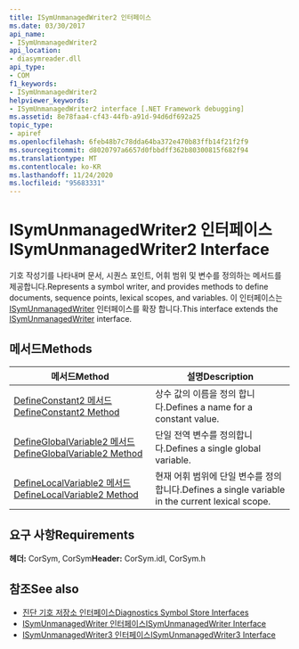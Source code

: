 ```yaml
---
title: ISymUnmanagedWriter2 인터페이스
ms.date: 03/30/2017
api_name:
- ISymUnmanagedWriter2
api_location:
- diasymreader.dll
api_type:
- COM
f1_keywords:
- ISymUnmanagedWriter2
helpviewer_keywords:
- ISymUnmanagedWriter2 interface [.NET Framework debugging]
ms.assetid: 8e78faa4-cf43-44fb-a91d-94d6df692a25
topic_type:
- apiref
ms.openlocfilehash: 6feb48b7c78dda64ba372e470b83ffb14f21f2f9
ms.sourcegitcommit: d8020797a6657d0fbbdff362b80300815f682f94
ms.translationtype: MT
ms.contentlocale: ko-KR
ms.lasthandoff: 11/24/2020
ms.locfileid: "95683331"
---
```

# <a name="isymunmanagedwriter2-interface"></a><span data-ttu-id="c0108-102">ISymUnmanagedWriter2 인터페이스</span><span class="sxs-lookup"><span data-stu-id="c0108-102">ISymUnmanagedWriter2 Interface</span></span>

<span data-ttu-id="c0108-103">기호 작성기를 나타내며 문서, 시퀀스 포인트, 어휘 범위 및 변수를 정의하는 메서드를 제공합니다.</span><span class="sxs-lookup"><span data-stu-id="c0108-103">Represents a symbol writer, and provides methods to define documents, sequence points, lexical scopes, and variables.</span></span> <span data-ttu-id="c0108-104">이 인터페이스는 [ISymUnmanagedWriter](isymunmanagedwriter-interface.md) 인터페이스를 확장 합니다.</span><span class="sxs-lookup"><span data-stu-id="c0108-104">This interface extends the [ISymUnmanagedWriter](isymunmanagedwriter-interface.md) interface.</span></span>  
  
## <a name="methods"></a><span data-ttu-id="c0108-105">메서드</span><span class="sxs-lookup"><span data-stu-id="c0108-105">Methods</span></span>  
  
|<span data-ttu-id="c0108-106">메서드</span><span class="sxs-lookup"><span data-stu-id="c0108-106">Method</span></span>|<span data-ttu-id="c0108-107">설명</span><span class="sxs-lookup"><span data-stu-id="c0108-107">Description</span></span>|  
|------------|-----------------|  
|[<span data-ttu-id="c0108-108">DefineConstant2 메서드</span><span class="sxs-lookup"><span data-stu-id="c0108-108">DefineConstant2 Method</span></span>](isymunmanagedwriter2-defineconstant2-method.md)|<span data-ttu-id="c0108-109">상수 값의 이름을 정의 합니다.</span><span class="sxs-lookup"><span data-stu-id="c0108-109">Defines a name for a constant value.</span></span>|  
|[<span data-ttu-id="c0108-110">DefineGlobalVariable2 메서드</span><span class="sxs-lookup"><span data-stu-id="c0108-110">DefineGlobalVariable2 Method</span></span>](isymunmanagedwriter2-defineglobalvariable2-method.md)|<span data-ttu-id="c0108-111">단일 전역 변수를 정의합니다.</span><span class="sxs-lookup"><span data-stu-id="c0108-111">Defines a single global variable.</span></span>|  
|[<span data-ttu-id="c0108-112">DefineLocalVariable2 메서드</span><span class="sxs-lookup"><span data-stu-id="c0108-112">DefineLocalVariable2 Method</span></span>](isymunmanagedwriter2-definelocalvariable2-method.md)|<span data-ttu-id="c0108-113">현재 어휘 범위에 단일 변수를 정의합니다.</span><span class="sxs-lookup"><span data-stu-id="c0108-113">Defines a single variable in the current lexical scope.</span></span>|  
  
## <a name="requirements"></a><span data-ttu-id="c0108-114">요구 사항</span><span class="sxs-lookup"><span data-stu-id="c0108-114">Requirements</span></span>  

 <span data-ttu-id="c0108-115">**헤더:** CorSym, CorSym</span><span class="sxs-lookup"><span data-stu-id="c0108-115">**Header:** CorSym.idl, CorSym.h</span></span>  
  
## <a name="see-also"></a><span data-ttu-id="c0108-116">참조</span><span class="sxs-lookup"><span data-stu-id="c0108-116">See also</span></span>

- [<span data-ttu-id="c0108-117">진단 기호 저장소 인터페이스</span><span class="sxs-lookup"><span data-stu-id="c0108-117">Diagnostics Symbol Store Interfaces</span></span>](diagnostics-symbol-store-interfaces.md)
- [<span data-ttu-id="c0108-118">ISymUnmanagedWriter 인터페이스</span><span class="sxs-lookup"><span data-stu-id="c0108-118">ISymUnmanagedWriter Interface</span></span>](isymunmanagedwriter-interface.md)
- [<span data-ttu-id="c0108-119">ISymUnmanagedWriter3 인터페이스</span><span class="sxs-lookup"><span data-stu-id="c0108-119">ISymUnmanagedWriter3 Interface</span></span>](isymunmanagedwriter3-interface.md)

